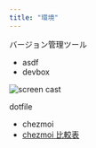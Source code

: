 ```yaml
---
title: "環境"
---
```


バージョン管理ツール
- asdf
- devbox

![screen cast](https://user-images.githubusercontent.com/279789/186491771-6b910175-18ec-4c65-92b0-ed1a91bb15ed.svg)

dotfile
- chezmoi
- [chezmoi 比較表](https://www.chezmoi.io/comparison-table/)
